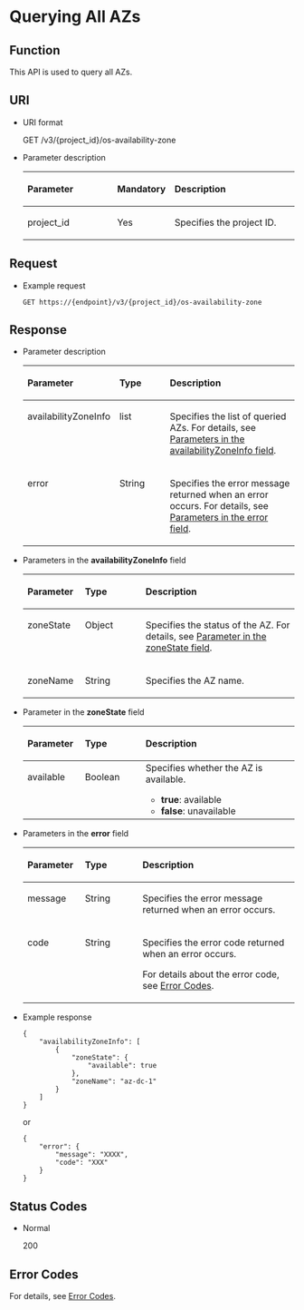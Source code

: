 # Querying All AZs<a name="evs_04_3045"></a>

## Function<a name="section54465313"></a>

This API is used to query all AZs.

## URI<a name="section20425774"></a>

-   URI format

    GET /v3/\{project\_id\}/os-availability-zone

-   Parameter description

    <a name="table34934986"></a>
    <table><thead align="left"><tr id="row15816986"><th class="cellrowborder" valign="top" width="33.33333333333333%" id="mcps1.1.4.1.1"><p id="p6107499"><a name="p6107499"></a><a name="p6107499"></a>Parameter</p>
    </th>
    <th class="cellrowborder" valign="top" width="20.362036203620363%" id="mcps1.1.4.1.2"><p id="p24945412"><a name="p24945412"></a><a name="p24945412"></a>Mandatory</p>
    </th>
    <th class="cellrowborder" valign="top" width="46.30463046304631%" id="mcps1.1.4.1.3"><p id="p7312526"><a name="p7312526"></a><a name="p7312526"></a>Description</p>
    </th>
    </tr>
    </thead>
    <tbody><tr id="row55443761"><td class="cellrowborder" valign="top" width="33.33333333333333%" headers="mcps1.1.4.1.1 "><p id="p61759636"><a name="p61759636"></a><a name="p61759636"></a>project_id</p>
    </td>
    <td class="cellrowborder" valign="top" width="20.362036203620363%" headers="mcps1.1.4.1.2 "><p id="p36474591"><a name="p36474591"></a><a name="p36474591"></a>Yes</p>
    </td>
    <td class="cellrowborder" valign="top" width="46.30463046304631%" headers="mcps1.1.4.1.3 "><p id="p1651899"><a name="p1651899"></a><a name="p1651899"></a>Specifies the project ID.</p>
    </td>
    </tr>
    </tbody>
    </table>


## Request<a name="section49614245"></a>

-   Example request

    ```
    GET https://{endpoint}/v3/{project_id}/os-availability-zone
    ```


## Response<a name="section43875021"></a>

-   Parameter description

    <a name="evs_04_2081_table201437992512"></a>
    <table><thead align="left"><tr id="evs_04_2081_row1414420917255"><th class="cellrowborder" valign="top" width="21.18%" id="mcps1.1.4.1.1"><p id="evs_04_2081_p11144139152511"><a name="evs_04_2081_p11144139152511"></a><a name="evs_04_2081_p11144139152511"></a>Parameter</p>
    </th>
    <th class="cellrowborder" valign="top" width="22.35%" id="mcps1.1.4.1.2"><p id="evs_04_2081_p1014419152512"><a name="evs_04_2081_p1014419152512"></a><a name="evs_04_2081_p1014419152512"></a>Type</p>
    </th>
    <th class="cellrowborder" valign="top" width="56.47%" id="mcps1.1.4.1.3"><p id="evs_04_2081_p16144994250"><a name="evs_04_2081_p16144994250"></a><a name="evs_04_2081_p16144994250"></a>Description</p>
    </th>
    </tr>
    </thead>
    <tbody><tr id="evs_04_2081_row181446912510"><td class="cellrowborder" valign="top" width="21.18%" headers="mcps1.1.4.1.1 "><p id="evs_04_2081_p13144119162511"><a name="evs_04_2081_p13144119162511"></a><a name="evs_04_2081_p13144119162511"></a>availabilityZoneInfo</p>
    </td>
    <td class="cellrowborder" valign="top" width="22.35%" headers="mcps1.1.4.1.2 "><p id="evs_04_2081_p214416911255"><a name="evs_04_2081_p214416911255"></a><a name="evs_04_2081_p214416911255"></a>list</p>
    </td>
    <td class="cellrowborder" valign="top" width="56.47%" headers="mcps1.1.4.1.3 "><p id="evs_04_2081_p01441910254"><a name="evs_04_2081_p01441910254"></a><a name="evs_04_2081_p01441910254"></a>Specifies the list of queried AZs. For details, see <a href="#evs_04_2081_li19751007201910">Parameters in the availabilityZoneInfo field</a>.</p>
    </td>
    </tr>
    <tr id="evs_04_2081_row6109186192812"><td class="cellrowborder" valign="top" width="21.18%" headers="mcps1.1.4.1.1 "><p id="evs_04_2081_p129522216412"><a name="evs_04_2081_p129522216412"></a><a name="evs_04_2081_p129522216412"></a>error</p>
    </td>
    <td class="cellrowborder" valign="top" width="22.35%" headers="mcps1.1.4.1.2 "><p id="evs_04_2081_p1595262111415"><a name="evs_04_2081_p1595262111415"></a><a name="evs_04_2081_p1595262111415"></a>String</p>
    </td>
    <td class="cellrowborder" valign="top" width="56.47%" headers="mcps1.1.4.1.3 "><p id="evs_04_2081_p109527215417"><a name="evs_04_2081_p109527215417"></a><a name="evs_04_2081_p109527215417"></a>Specifies the error message returned when an error occurs. For details, see <a href="#evs_04_2081_li0419202382514">Parameters in the error field</a>.</p>
    </td>
    </tr>
    </tbody>
    </table>

-   <a name="evs_04_2081_li19751007201910"></a>Parameters in the  **availabilityZoneInfo**  field

    <a name="evs_04_2081_table43541335201910"></a>
    <table><thead align="left"><tr id="evs_04_2081_row45002232201910"><th class="cellrowborder" valign="top" width="21.18%" id="mcps1.1.4.1.1"><p id="evs_04_2081_p21302142201910"><a name="evs_04_2081_p21302142201910"></a><a name="evs_04_2081_p21302142201910"></a>Parameter</p>
    </th>
    <th class="cellrowborder" valign="top" width="22.35%" id="mcps1.1.4.1.2"><p id="evs_04_2081_p523569515640"><a name="evs_04_2081_p523569515640"></a><a name="evs_04_2081_p523569515640"></a>Type</p>
    </th>
    <th class="cellrowborder" valign="top" width="56.47%" id="mcps1.1.4.1.3"><p id="evs_04_2081_p42702004201910"><a name="evs_04_2081_p42702004201910"></a><a name="evs_04_2081_p42702004201910"></a>Description</p>
    </th>
    </tr>
    </thead>
    <tbody><tr id="evs_04_2081_row36310324201910"><td class="cellrowborder" valign="top" width="21.18%" headers="mcps1.1.4.1.1 "><p id="evs_04_2081_p55455149201910"><a name="evs_04_2081_p55455149201910"></a><a name="evs_04_2081_p55455149201910"></a>zoneState</p>
    </td>
    <td class="cellrowborder" valign="top" width="22.35%" headers="mcps1.1.4.1.2 "><p id="evs_04_2081_p2143812515640"><a name="evs_04_2081_p2143812515640"></a><a name="evs_04_2081_p2143812515640"></a>Object</p>
    </td>
    <td class="cellrowborder" valign="top" width="56.47%" headers="mcps1.1.4.1.3 "><p id="evs_04_2081_p44081575201910"><a name="evs_04_2081_p44081575201910"></a><a name="evs_04_2081_p44081575201910"></a>Specifies the status of the AZ. For details, see <a href="#evs_04_2081_li11149334112511">Parameter in the zoneState field</a>.</p>
    </td>
    </tr>
    <tr id="evs_04_2081_row61189858201910"><td class="cellrowborder" valign="top" width="21.18%" headers="mcps1.1.4.1.1 "><p id="evs_04_2081_p57431491201910"><a name="evs_04_2081_p57431491201910"></a><a name="evs_04_2081_p57431491201910"></a>zoneName</p>
    </td>
    <td class="cellrowborder" valign="top" width="22.35%" headers="mcps1.1.4.1.2 "><p id="evs_04_2081_p5876653115640"><a name="evs_04_2081_p5876653115640"></a><a name="evs_04_2081_p5876653115640"></a>String</p>
    </td>
    <td class="cellrowborder" valign="top" width="56.47%" headers="mcps1.1.4.1.3 "><p id="evs_04_2081_p58856323201910"><a name="evs_04_2081_p58856323201910"></a><a name="evs_04_2081_p58856323201910"></a>Specifies the AZ name.</p>
    </td>
    </tr>
    </tbody>
    </table>

-   <a name="evs_04_2081_li11149334112511"></a>Parameter in the  **zoneState**  field

    <a name="evs_04_2081_table915023482516"></a>
    <table><thead align="left"><tr id="evs_04_2081_row4150434152517"><th class="cellrowborder" valign="top" width="21.18%" id="mcps1.1.4.1.1"><p id="evs_04_2081_p1215093419253"><a name="evs_04_2081_p1215093419253"></a><a name="evs_04_2081_p1215093419253"></a>Parameter</p>
    </th>
    <th class="cellrowborder" valign="top" width="22.35%" id="mcps1.1.4.1.2"><p id="evs_04_2081_p3150193412259"><a name="evs_04_2081_p3150193412259"></a><a name="evs_04_2081_p3150193412259"></a>Type</p>
    </th>
    <th class="cellrowborder" valign="top" width="56.47%" id="mcps1.1.4.1.3"><p id="evs_04_2081_p1215014346259"><a name="evs_04_2081_p1215014346259"></a><a name="evs_04_2081_p1215014346259"></a>Description</p>
    </th>
    </tr>
    </thead>
    <tbody><tr id="evs_04_2081_row2150534192516"><td class="cellrowborder" valign="top" width="21.18%" headers="mcps1.1.4.1.1 "><p id="evs_04_2081_p115073413258"><a name="evs_04_2081_p115073413258"></a><a name="evs_04_2081_p115073413258"></a>available</p>
    </td>
    <td class="cellrowborder" valign="top" width="22.35%" headers="mcps1.1.4.1.2 "><p id="evs_04_2081_p915013462516"><a name="evs_04_2081_p915013462516"></a><a name="evs_04_2081_p915013462516"></a>Boolean</p>
    </td>
    <td class="cellrowborder" valign="top" width="56.47%" headers="mcps1.1.4.1.3 "><div class="p" id="evs_04_2081_p171501234112510"><a name="evs_04_2081_p171501234112510"></a><a name="evs_04_2081_p171501234112510"></a>Specifies whether the AZ is available.<a name="evs_04_2081_ul315013410258"></a><a name="evs_04_2081_ul315013410258"></a><ul id="evs_04_2081_ul315013410258"><li><strong id="evs_04_2081_b43493744616"><a name="evs_04_2081_b43493744616"></a><a name="evs_04_2081_b43493744616"></a>true</strong>: available</li><li><strong id="evs_04_2081_b643617390464"><a name="evs_04_2081_b643617390464"></a><a name="evs_04_2081_b643617390464"></a>false</strong>: unavailable</li></ul>
    </div>
    </td>
    </tr>
    </tbody>
    </table>

-   <a name="evs_04_2081_li0419202382514"></a>Parameters in the  **error**  field

    <a name="evs_04_2081_evs_04_2013_table15441099103019"></a>
    <table><thead align="left"><tr id="evs_04_2081_evs_04_2013_row54094047103019"><th class="cellrowborder" valign="top" width="21.17788221177882%" id="mcps1.1.4.1.1"><p id="evs_04_2081_evs_04_2013_p19541716103019"><a name="evs_04_2081_evs_04_2013_p19541716103019"></a><a name="evs_04_2081_evs_04_2013_p19541716103019"></a>Parameter</p>
    </th>
    <th class="cellrowborder" valign="top" width="21.17788221177882%" id="mcps1.1.4.1.2"><p id="evs_04_2081_evs_04_2013_p39375186103019"><a name="evs_04_2081_evs_04_2013_p39375186103019"></a><a name="evs_04_2081_evs_04_2013_p39375186103019"></a>Type</p>
    </th>
    <th class="cellrowborder" valign="top" width="57.64423557644236%" id="mcps1.1.4.1.3"><p id="evs_04_2081_evs_04_2013_p38578950103019"><a name="evs_04_2081_evs_04_2013_p38578950103019"></a><a name="evs_04_2081_evs_04_2013_p38578950103019"></a>Description</p>
    </th>
    </tr>
    </thead>
    <tbody><tr id="evs_04_2081_evs_04_2013_row59401790103019"><td class="cellrowborder" valign="top" width="21.17788221177882%" headers="mcps1.1.4.1.1 "><p id="evs_04_2081_evs_04_2013_p46815658103019"><a name="evs_04_2081_evs_04_2013_p46815658103019"></a><a name="evs_04_2081_evs_04_2013_p46815658103019"></a>message</p>
    </td>
    <td class="cellrowborder" valign="top" width="21.17788221177882%" headers="mcps1.1.4.1.2 "><p id="evs_04_2081_evs_04_2013_p33971979103019"><a name="evs_04_2081_evs_04_2013_p33971979103019"></a><a name="evs_04_2081_evs_04_2013_p33971979103019"></a>String</p>
    </td>
    <td class="cellrowborder" valign="top" width="57.64423557644236%" headers="mcps1.1.4.1.3 "><p id="evs_04_2081_evs_04_2013_p21623243103019"><a name="evs_04_2081_evs_04_2013_p21623243103019"></a><a name="evs_04_2081_evs_04_2013_p21623243103019"></a>Specifies the error message returned when an error occurs.</p>
    </td>
    </tr>
    <tr id="evs_04_2081_evs_04_2013_row60391466103019"><td class="cellrowborder" valign="top" width="21.17788221177882%" headers="mcps1.1.4.1.1 "><p id="evs_04_2081_evs_04_2013_p59870541103019"><a name="evs_04_2081_evs_04_2013_p59870541103019"></a><a name="evs_04_2081_evs_04_2013_p59870541103019"></a>code</p>
    </td>
    <td class="cellrowborder" valign="top" width="21.17788221177882%" headers="mcps1.1.4.1.2 "><p id="evs_04_2081_evs_04_2013_p17675690103019"><a name="evs_04_2081_evs_04_2013_p17675690103019"></a><a name="evs_04_2081_evs_04_2013_p17675690103019"></a>String</p>
    </td>
    <td class="cellrowborder" valign="top" width="57.64423557644236%" headers="mcps1.1.4.1.3 "><p id="evs_04_2081_evs_04_2013_p6087468103019"><a name="evs_04_2081_evs_04_2013_p6087468103019"></a><a name="evs_04_2081_evs_04_2013_p6087468103019"></a>Specifies the error code returned when an error occurs.</p>
    <p id="evs_04_2081_evs_04_2013_p54787218103019"><a name="evs_04_2081_evs_04_2013_p54787218103019"></a><a name="evs_04_2081_evs_04_2013_p54787218103019"></a>For details about the error code, see <a href="error-codes.md">Error Codes</a>.</p>
    </td>
    </tr>
    </tbody>
    </table>

-   Example response

    ```
    {
        "availabilityZoneInfo": [
            {
                "zoneState": {
                    "available": true
                }, 
                "zoneName": "az-dc-1"
            }
        ]
    }
    ```

    or

    ```
    {
        "error": {
            "message": "XXXX", 
            "code": "XXX"
        }
    }
    ```


## Status Codes<a name="section59330872"></a>

-   Normal

    200


## Error Codes<a name="section431317151242"></a>

For details, see  [Error Codes](error-codes.md).

